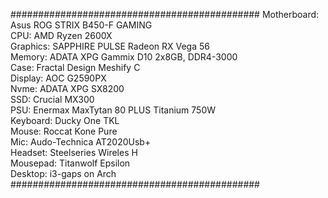 #############################################
Motherboard: Asus ROG STRIX B450-F GAMING  
CPU: AMD Ryzen 2600X  
Graphics: SAPPHIRE PULSE Radeon RX Vega 56  
Memory: ADATA XPG Gammix D10 2x8GB, DDR4-3000  
Case: Fractal Design Meshify C  
Display: AOC G2590PX   
Nvme: ADATA XPG SX8200  
SSD: Crucial MX300  
PSU: Enermax MaxTytan 80 PLUS Titanium 750W  
Keyboard: Ducky One TKL  
Mouse: Roccat Kone Pure  
Mic: Audo-Technica AT2020Usb+  
Headset: Steelseries Wireles H  
Mousepad: Titanwolf Epsilon  
Desktop: i3-gaps on Arch    
#############################################
